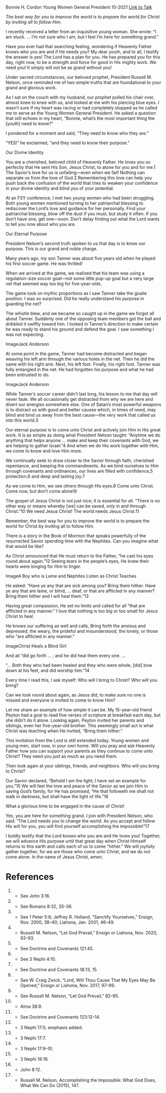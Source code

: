 Bonnie H. Cordon
Young Women General President
10-2021
[Link to Talk](https://www.churchofjesuschrist.org/study/general-conference/2021/10/13cordon?lang=eng)

_The best way for you to improve the world is to prepare the world for Christ by inviting all to follow Him._

I recently received a letter from an inquisitive young woman. She wrote: “I am stuck. … I’m not sure who I am, but I feel I’m here for something grand.”

Have you ever had that searching feeling, wondering if Heavenly Father knows who you are and if He needs you? My dear youth, and to all, I testify the answer is yes! The Lord has a plan for you. He has prepared you for this day, right now, to be a strength and force for good in His mighty work. We need you! It simply will not be as grand without you!

Under sacred circumstances, our beloved prophet, President Russell M. Nelson, once reminded me of two simple truths that are foundational to your grand and glorious work.

As I sat on the couch with my husband, our prophet pulled his chair over, almost knee to knee with us, and looked at me with his piercing blue eyes. I wasn’t sure if my heart was racing or had completely stopped as he called me to serve as the Young Women General President. He asked a question that still echoes in my heart, “Bonnie, what’s the most important thing the [youth] need to know?”

I pondered for a moment and said, “They need to know who they are.”

“YES!” he exclaimed, “and they need to know their purpose.”





Our Divine Identity



You are a cherished, beloved child of Heavenly Father. He loves you so perfectly that He sent His Son, Jesus Christ, to atone for you and for me.1 The Savior’s love for us is unfailing—even when we fail! Nothing can separate us from the love of God.2 Remembering this love can help you push back the confusion of the world that tries to weaken your confidence in your divine identity and blind you of your potential.

At an FSY conference, I met two young women who had been struggling. Both young women mentioned turning to her patriarchal blessing to rediscover the Lord’s love and guidance for her personally. Find your patriarchal blessing, blow off the dust if you must, but study it often. If you don’t have one, get one—soon. Don’t delay finding out what the Lord wants to tell you now about who you are.









Our Eternal Purpose



President Nelson’s second truth spoken to us that day is to know our purpose. This is our grand and noble charge.

Many years ago, my son Tanner was about five years old when he played his first soccer game. He was thrilled!

When we arrived at the game, we realized that his team was using a regulation-size soccer goal—not some little pop-up goal but a very large net that seemed way too big for five-year-olds.

The game took on mythic proportions as I saw Tanner take the goalie position. I was so surprised. Did he really understand his purpose in guarding the net?

The whistle blew, and we became so caught up in the game we forgot all about Tanner. Suddenly one of the opposing team members got the ball and dribbled it swiftly toward him. I looked in Tanner’s direction to make certain he was ready to stand his ground and defend the goal. I saw something I was not expecting.

  ImageJack Anderson

At some point in the game, Tanner had become distracted and began weaving his left arm through the various holes in the net. Then he did the same with his right arm. Next, his left foot. Finally, his right foot. Tanner was fully entangled in the net. He had forgotten his purpose and what he had been entrusted to do.

  ImageJack Anderson

While Tanner’s soccer career didn’t last long, his lesson to me that day will never fade. We all occasionally get distracted from why we are here and divert our energies somewhere else. One of Satan’s most powerful weapons is to distract us with good and better causes which, in times of need, may blind and bind us away from the best cause—the very work that called us into this world.3

Our eternal purpose is to come unto Christ and actively join Him in His great work. It is as simple as doing what President Nelson taught: “Anytime we do anything that helps anyone … make and keep their covenants with God, we are helping to gather Israel.”4 And when we do His work together with Him, we come to know and love Him more.

We continually seek to draw closer to the Savior through faith, cherished repentance, and keeping the commandments. As we bind ourselves to Him through covenants and ordinances, our lives are filled with confidence,5 protection,6 and deep and lasting joy.7

As we come to Him, we see others through His eyes.8 Come unto Christ. Come now, but don’t come alone!9

The gospel of Jesus Christ is not just nice; it is essential for all. “There is no other way or means whereby [we] can be saved, only in and through Christ.”10 We need Jesus Christ! The world needs Jesus Christ.11

Remember, the best way for you to improve the world is to prepare the world for Christ by inviting all to follow Him.

There is a story in the Book of Mormon that speaks powerfully of the resurrected Savior spending time with the Nephites. Can you imagine what that would be like?

As Christ announced that He must return to the Father, “he cast his eyes round about again.”12 Seeing tears in the people’s eyes, He knew their hearts were longing for Him to linger.

  ImageA Boy who is Lame and Nephites Listen as Christ Teaches

He asked: “Have ye any that are sick among you? Bring them hither. Have ye any that are lame, or blind, … deaf, or that are afflicted in any manner? Bring them hither and I will heal them.”13

Having great compassion, He set no limits and called for all “that are afflicted in any manner.” I love that nothing is too big or too small for Jesus Christ to heal.

He knows our suffering as well and calls, Bring forth the anxious and depressed, the weary, the prideful and misunderstood, the lonely, or those who “are afflicted in any manner.”

  ImageChrist Heals a Blind Girl

And all “did go forth … ; and he did heal them every one. …

“… Both they who had been healed and they who were whole, [did] bow down at his feet, and did worship him.”14

Every time I read this, I ask myself: Who will I bring to Christ? Who will you bring?

Can we look round about again, as Jesus did, to make sure no one is missed and everyone is invited to come to know Him?

Let me share an example of how simple it can be. My 15-year-old friend Peyton had a goal to read five verses of scripture at breakfast each day, but she didn’t do it alone. Looking again, Peyton invited her parents and siblings, even her five-year-old brother. This seemingly small act is what Christ was teaching when He invited, “Bring them hither.”

This invitation from the Lord is still extended today. Young women and young men, start now, in your own home. Will you pray and ask Heavenly Father how you can support your parents as they continue to come unto Christ? They need you just as much as you need them.

Then look again at your siblings, friends, and neighbors. Who will you bring to Christ?

Our Savior declared, “Behold I am the light; I have set an example for you.”15 We will feel the love and peace of the Savior as we join Him in saving God’s family, for He has promised, “He that followeth me shall not walk in darkness, but shall have the light of life.”16

What a glorious time to be engaged in the cause of Christ!

Yes, you are here for something grand. I join with President Nelson, who said: “The Lord needs you to change the world. As you accept and follow His will for you, you will find yourself accomplishing the impossible!”17

I boldly testify that the Lord knows who you are and He loves you! Together, we will advance His purpose until that great day when Christ Himself returns to this earth and calls each of us to come “hither.” We will joyfully gather together, for we are those who come unto Christ, and we do not come alone. In the name of Jesus Christ, amen.

# References
1. - See John 3:16.
2. - See Romans 8:32, 35–36.
3. - See 1 Peter 5:8; Jeffrey R. Holland, “Sanctify Yourselves,” Ensign, Nov. 2000, 38–40; Liahona, Jan. 2001, 46–49.
4. - Russell M. Nelson, “Let God Prevail,” Ensign or Liahona, Nov. 2020, 92–93.
5. - See Doctrine and Covenants 121:45.
6. - See 3 Nephi 4:10.
7. - See Doctrine and Covenants 18:13, 15.
8. - See W. Craig Zwick, “Lord, Wilt Thou Cause That My Eyes May Be Opened,” Ensign or Liahona, Nov. 2017, 97–99.
9. - See Russell M. Nelson, “Let God Prevail,” 92–95.
10. - Alma 38:9.
11. - See Doctrine and Covenants 123:12–14.
12. - 3 Nephi 17:5; emphasis added.
13. - 3 Nephi 17:7.
14. - 3 Nephi 17:9–10.
15. - 3 Nephi 18:16.
16. - John 8:12.
17. - Russell M. Nelson, Accomplishing the Impossible: What God Does, What We Can Do (2015), 147.
